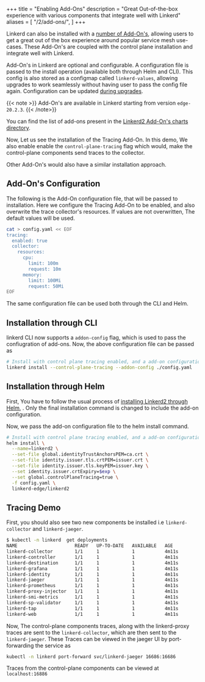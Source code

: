 +++
title = "Enabling Add-Ons"
description = "Great Out-of-the-box experience with various components that integrate well with Linkerd"
aliases = [
  "/2/add-ons/",
]
+++

Linkerd can also be installed with a
[number of Add-On's](https://github.com/linkerd/linkerd2/tree/master/charts/add-ons),
allowing users to get a great out of the box experience around
popular service mesh use-cases.
These Add-On's are coupled with the control plane installation
and integrate well with Linkerd.

Add-On's in Linkerd are optional and configurable. A configuration file is passed
to the install operation (available  both through Helm and CLI).
This config is also stored as a configmap called `linkerd-values`,
allowing upgrades to work seamlessly
without having user to pass the config file again.
Configuration can be updated [during upgrades](https://linkerd.io/2/tasks/upgrade/).

{{< note >}}
Add-On's are available in Linkerd starting from version `edge-20.2.3`.
{{< /note>}}

You can find the list of add-ons present in the
[Linkerd2 Add-On's charts directory](https://github.com/linkerd/linkerd2/tree/master/charts/add-ons).

Now, Let us see the installation of the Tracing Add-On. In this demo, We
also enable enable the `control-plane-tracing` flag which would,
make the control-plane components send traces to the collector.

Other Add-On's would also have a similar installation approach.

## Add-On's Configuration

The following is the Add-On configuration file, that will be passed to installation.
Here we configure the Tracing Add-On to be enabled, and also overwrite the trace
collector's resources. If values are not overwritten, The default values will be
used.

```bash
cat > config.yaml << EOF
tracing:
  enabled: true
  collector:
    resources:
      cpu:
        limit: 100m
        request: 10m
      memory:
        limit: 100Mi
        request: 50Mi
EOF
```

The same configuration file can be used both through the CLI and Helm.

## Installation through CLI

linkerd CLI now supports a `addon-config` flag, which is used to pass the confiugration
of add-ons. Now, the above configuration file can be passed as

```bash
# Install with control plane tracing enabled, and a add-on configuration file
linkerd install --control-plane-tracing --addon-config ./config.yaml
```

## Installation through Helm

First, You have to follow the
usual process of [installing Linkerd2 through Helm](https://linkerd.io/2/tasks/install-helm/),
. Only the final installation command is changed to include the add-on configuration.

Now, we pass the add-on configuration file to the helm install command.

```bash
# Install with control plane tracing enabled, and a add-on configuration file
helm install \
  --name=linkerd2 \
  --set-file global.identityTrustAnchorsPEM=ca.crt \
  --set-file identity.issuer.tls.crtPEM=issuer.crt \
  --set-file identity.issuer.tls.keyPEM=issuer.key \
  --set identity.issuer.crtExpiry=$exp \
  --set global.controlPlaneTracing=true \
  -f config.yaml \
  linkerd-edge/linkerd2
```

## Tracing Demo

First, you should also see two new components be installed
i.e `linkerd-collector` and `linkerd-jaeger`.

```bash
$ kubectl -n linkerd  get deployments
NAME                     READY   UP-TO-DATE   AVAILABLE   AGE
linkerd-collector        1/1     1            1           4m11s
linkerd-controller       1/1     1            1           4m11s
linkerd-destination      1/1     1            1           4m11s
linkerd-grafana          1/1     1            1           4m11s
linkerd-identity         1/1     1            1           4m11s
linkerd-jaeger           1/1     1            1           4m11s
linkerd-prometheus       1/1     1            1           4m11s
linkerd-proxy-injector   1/1     1            1           4m11s
linkerd-smi-metrics      1/1     1            1           4m11s
linkerd-sp-validator     1/1     1            1           4m11s
linkerd-tap              1/1     1            1           4m11s
linkerd-web              1/1     1            1           4m11s
```

Now, The control-plane components traces, along with the linkerd-proxy traces are
sent to the `linkerd-collector`, which are then sent to the `linkerd-jaeger`.
These Traces can be viewed in the jaeger UI by port-forwarding the service as

```bash
kubectl -n linkerd port-forward svc/linkerd-jaeger 16686:16686
```

Traces from the control-plane components can be viewed at `localhost:16886`
